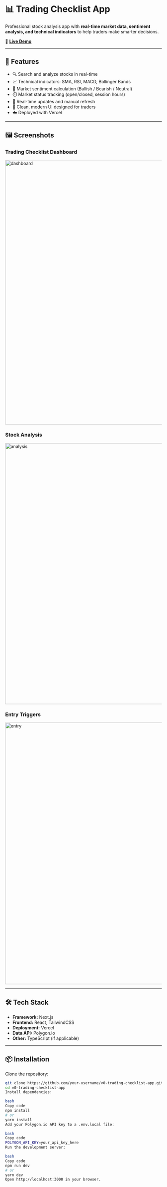 # 📊 Trading Checklist App

Professional stock analysis app with **real-time market data, sentiment analysis, and technical indicators** to help traders make smarter decisions.  

🔗 **[Live Demo](https://tradingcheatcode.vercel.app/)**  

---

## 🚀 Features
- 🔍 Search and analyze stocks in real-time  
- 📈 Technical indicators: SMA, RSI, MACD, Bollinger Bands  
- 📰 Market sentiment calculation (Bullish / Bearish / Neutral)  
- ⏱️ Market status tracking (open/closed, session hours)  
- 🔄 Real-time updates and manual refresh  
- 🎨 Clean, modern UI designed for traders  
- ☁️ Deployed with Vercel  

---

## 🖼️ Screenshots
### Trading Checklist Dashboard
<img width="1637" height="848" alt="dashboard" src="https://github.com/user-attachments/assets/62330743-2cf7-45a7-b4a5-ca9dec31e584" />

### Stock Analysis
<img width="1524" height="837" alt="analysis" src="https://github.com/user-attachments/assets/7e3cd381-210c-4ba7-9026-03126f0e2e5b" />

### Entry Triggers
<img width="1528" height="839" alt="entry" src="https://github.com/user-attachments/assets/18975e67-5b93-4b30-96b7-17ec8954bf07" />


---

## 🛠️ Tech Stack
- **Framework:** Next.js  
- **Frontend:** React, TailwindCSS  
- **Deployment:** Vercel  
- **Data API:** Polygon.io  
- **Other:** TypeScript (if applicable)  

---

## 📦 Installation

Clone the repository:
```bash
git clone https://github.com/your-username/v0-trading-checklist-app.git
cd v0-trading-checklist-app
Install dependencies:

bash
Copy code
npm install
# or
yarn install
Add your Polygon.io API key to a .env.local file:

bash
Copy code
POLYGON_API_KEY=your_api_key_here
Run the development server:

bash
Copy code
npm run dev
# or
yarn dev
Open http://localhost:3000 in your browser.
